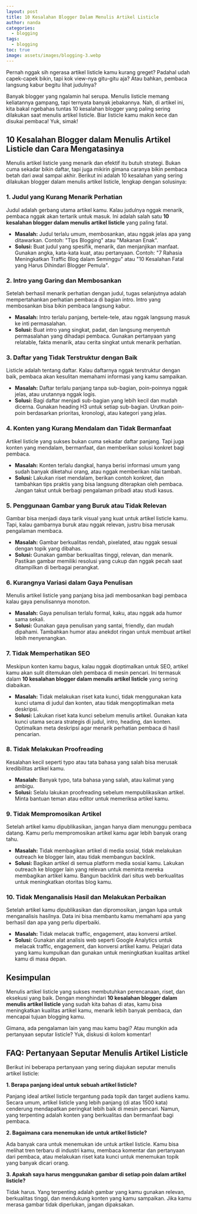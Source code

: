 ```yaml
---
layout: post
title: 10 Kesalahan Blogger Dalam Menulis Artikel Listicle
author: nanda
categories:
  - blogging
tags:
  - blogging
toc: true
image: assets/images/blogging-3.webp
---
```



Pernah nggak sih ngerasa artikel listicle kamu kurang greget? Padahal udah capek-capek bikin, tapi kok view-nya gitu-gitu aja? Atau bahkan, pembaca langsung kabur begitu lihat judulnya?

Banyak blogger yang ngalamin hal serupa. Menulis listicle memang keliatannya gampang, tapi ternyata banyak jebakannya. Nah, di artikel ini, kita bakal ngebahas tuntas 10 kesalahan blogger yang paling sering dilakukan saat menulis artikel listicle. Biar listicle kamu makin kece dan disukai pembaca! Yuk, simak!

## 10 Kesalahan Blogger dalam Menulis Artikel Listicle dan Cara Mengatasinya

Menulis artikel listicle yang menarik dan efektif itu butuh strategi. Bukan cuma sekadar bikin daftar, tapi juga mikirin gimana caranya bikin pembaca betah dari awal sampai akhir. Berikut ini adalah 10 kesalahan yang sering dilakukan blogger dalam menulis artikel listicle, lengkap dengan solusinya:

### 1\. Judul yang Kurang Menarik Perhatian

Judul adalah gerbang utama artikel kamu. Kalau judulnya nggak menarik, pembaca nggak akan tertarik untuk masuk. Ini adalah salah satu **10 kesalahan blogger dalam menulis artikel listicle** yang paling fatal.

- **Masalah:** Judul terlalu umum, membosankan, atau nggak jelas apa yang ditawarkan. Contoh: "Tips Blogging" atau "Makanan Enak".
- **Solusi:** Buat judul yang spesifik, menarik, dan menjanjikan manfaat. Gunakan angka, kata-kata kuat, atau pertanyaan. Contoh: "7 Rahasia Meningkatkan Traffic Blog dalam Seminggu" atau "10 Kesalahan Fatal yang Harus Dihindari Blogger Pemula".

### 2\. Intro yang Garing dan Membosankan

Setelah berhasil menarik perhatian dengan judul, tugas selanjutnya adalah mempertahankan perhatian pembaca di bagian intro. Intro yang membosankan bisa bikin pembaca langsung kabur.

- **Masalah:** Intro terlalu panjang, bertele-tele, atau nggak langsung masuk ke inti permasalahan.
- **Solusi:** Buat intro yang singkat, padat, dan langsung menyentuh permasalahan yang dihadapi pembaca. Gunakan pertanyaan yang relatable, fakta menarik, atau cerita singkat untuk menarik perhatian.

### 3\. Daftar yang Tidak Terstruktur dengan Baik

Listicle adalah tentang daftar. Kalau daftarnya nggak terstruktur dengan baik, pembaca akan kesulitan memahami informasi yang kamu sampaikan.

- **Masalah:** Daftar terlalu panjang tanpa sub-bagian, poin-poinnya nggak jelas, atau urutannya nggak logis.
- **Solusi:** Bagi daftar menjadi sub-bagian yang lebih kecil dan mudah dicerna. Gunakan heading H3 untuk setiap sub-bagian. Urutkan poin-poin berdasarkan prioritas, kronologi, atau kategori yang jelas.

### 4\. Konten yang Kurang Mendalam dan Tidak Bermanfaat

Artikel listicle yang sukses bukan cuma sekadar daftar panjang. Tapi juga konten yang mendalam, bermanfaat, dan memberikan solusi konkret bagi pembaca.

- **Masalah:** Konten terlalu dangkal, hanya berisi informasi umum yang sudah banyak diketahui orang, atau nggak memberikan nilai tambah.
- **Solusi:** Lakukan riset mendalam, berikan contoh konkret, dan tambahkan tips praktis yang bisa langsung diterapkan oleh pembaca. Jangan takut untuk berbagi pengalaman pribadi atau studi kasus.

### 5\. Penggunaan Gambar yang Buruk atau Tidak Relevan

Gambar bisa menjadi daya tarik visual yang kuat untuk artikel listicle kamu. Tapi, kalau gambarnya buruk atau nggak relevan, justru bisa merusak pengalaman membaca.

- **Masalah:** Gambar berkualitas rendah, pixelated, atau nggak sesuai dengan topik yang dibahas.
- **Solusi:** Gunakan gambar berkualitas tinggi, relevan, dan menarik. Pastikan gambar memiliki resolusi yang cukup dan nggak pecah saat ditampilkan di berbagai perangkat.

### 6\. Kurangnya Variasi dalam Gaya Penulisan

Menulis artikel listicle yang panjang bisa jadi membosankan bagi pembaca kalau gaya penulisannya monoton.

- **Masalah:** Gaya penulisan terlalu formal, kaku, atau nggak ada humor sama sekali.
- **Solusi:** Gunakan gaya penulisan yang santai, friendly, dan mudah dipahami. Tambahkan humor atau anekdot ringan untuk membuat artikel lebih menyenangkan.

### 7\. Tidak Memperhatikan SEO

Meskipun konten kamu bagus, kalau nggak dioptimalkan untuk SEO, artikel kamu akan sulit ditemukan oleh pembaca di mesin pencari. Ini termasuk dalam **10 kesalahan blogger dalam menulis artikel listicle** yang sering diabaikan.

- **Masalah:** Tidak melakukan riset kata kunci, tidak menggunakan kata kunci utama di judul dan konten, atau tidak mengoptimalkan meta deskripsi.
- **Solusi:** Lakukan riset kata kunci sebelum menulis artikel. Gunakan kata kunci utama secara strategis di judul, intro, heading, dan konten. Optimalkan meta deskripsi agar menarik perhatian pembaca di hasil pencarian.

### 8\. Tidak Melakukan Proofreading

Kesalahan kecil seperti typo atau tata bahasa yang salah bisa merusak kredibilitas artikel kamu.

- **Masalah:** Banyak typo, tata bahasa yang salah, atau kalimat yang ambigu.
- **Solusi:** Selalu lakukan proofreading sebelum mempublikasikan artikel. Minta bantuan teman atau editor untuk memeriksa artikel kamu.

### 9\. Tidak Mempromosikan Artikel

Setelah artikel kamu dipublikasikan, jangan hanya diam menunggu pembaca datang. Kamu perlu mempromosikan artikel kamu agar lebih banyak orang tahu.

- **Masalah:** Tidak membagikan artikel di media sosial, tidak melakukan outreach ke blogger lain, atau tidak membangun backlink.
- **Solusi:** Bagikan artikel di semua platform media sosial kamu. Lakukan outreach ke blogger lain yang relevan untuk meminta mereka membagikan artikel kamu. Bangun backlink dari situs web berkualitas untuk meningkatkan otoritas blog kamu.

### 10\. Tidak Menganalisis Hasil dan Melakukan Perbaikan

Setelah artikel kamu dipublikasikan dan dipromosikan, jangan lupa untuk menganalisis hasilnya. Data ini bisa membantu kamu memahami apa yang berhasil dan apa yang perlu diperbaiki.

- **Masalah:** Tidak melacak traffic, engagement, atau konversi artikel.
- **Solusi:** Gunakan alat analisis web seperti Google Analytics untuk melacak traffic, engagement, dan konversi artikel kamu. Pelajari data yang kamu kumpulkan dan gunakan untuk meningkatkan kualitas artikel kamu di masa depan.

## Kesimpulan

Menulis artikel listicle yang sukses membutuhkan perencanaan, riset, dan eksekusi yang baik. Dengan menghindari **10 kesalahan blogger dalam menulis artikel listicle** yang sudah kita bahas di atas, kamu bisa meningkatkan kualitas artikel kamu, menarik lebih banyak pembaca, dan mencapai tujuan blogging kamu.

Gimana, ada pengalaman lain yang mau kamu bagi? Atau mungkin ada pertanyaan seputar listicle? Yuk, diskusi di kolom komentar!

## FAQ: Pertanyaan Seputar Menulis Artikel Listicle

Berikut ini beberapa pertanyaan yang sering diajukan seputar menulis artikel listicle:

**1\. Berapa panjang ideal untuk sebuah artikel listicle?**

Panjang ideal artikel listicle tergantung pada topik dan target audiens kamu. Secara umum, artikel listicle yang lebih panjang (di atas 1500 kata) cenderung mendapatkan peringkat lebih baik di mesin pencari. Namun, yang terpenting adalah konten yang berkualitas dan bermanfaat bagi pembaca.

**2\. Bagaimana cara menemukan ide untuk artikel listicle?**

Ada banyak cara untuk menemukan ide untuk artikel listicle. Kamu bisa melihat tren terbaru di industri kamu, membaca komentar dan pertanyaan dari pembaca, atau melakukan riset kata kunci untuk menemukan topik yang banyak dicari orang.

**3\. Apakah saya harus menggunakan gambar di setiap poin dalam artikel listicle?**

Tidak harus. Yang terpenting adalah gambar yang kamu gunakan relevan, berkualitas tinggi, dan mendukung konten yang kamu sampaikan. Jika kamu merasa gambar tidak diperlukan, jangan dipaksakan.
